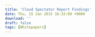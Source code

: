 ```yaml
---
title: 'Cloud Spectator Report Findings'
date: Thu, 15 Jan 2015 16:33:09 +0000
download: ''
draft: false
tags: [Whitepapers]
---
```


